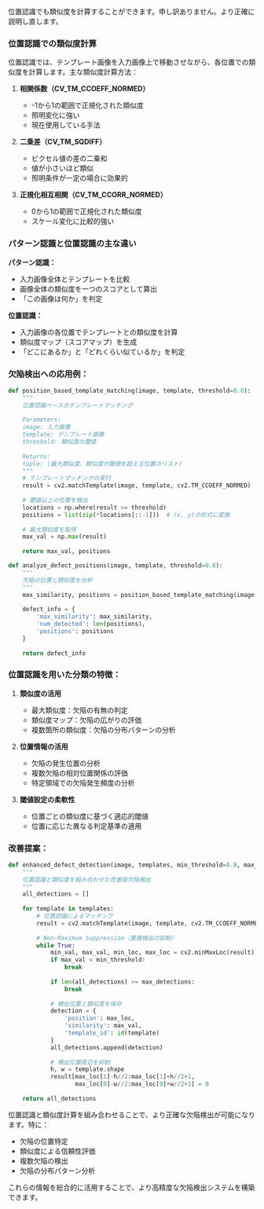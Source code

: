 位置認識でも類似度を計算することができます。申し訳ありません。より正確に説明し直します。

### 位置認識での類似度計算

位置認識では、テンプレート画像を入力画像上で移動させながら、各位置での類似度を計算します。主な類似度計算方法：

1. **相関係数（CV_TM_CCOEFF_NORMED）**
   - -1から1の範囲で正規化された類似度
   - 照明変化に強い
   - 現在使用している手法

2. **二乗差（CV_TM_SQDIFF）**
   - ピクセル値の差の二乗和
   - 値が小さいほど類似
   - 照明条件が一定の場合に効果的

3. **正規化相互相関（CV_TM_CCORR_NORMED）**
   - 0から1の範囲で正規化された類似度
   - スケール変化に比較的強い

### パターン認識と位置認識の主な違い

**パターン認識：**
- 入力画像全体とテンプレートを比較
- 画像全体の類似度を一つのスコアとして算出
- 「この画像は何か」を判定

**位置認識：**
- 入力画像の各位置でテンプレートとの類似度を計算
- 類似度マップ（スコアマップ）を生成
- 「どこにあるか」と「どれくらい似ているか」を判定

### 欠陥検出への応用例：

```python
def position_based_template_matching(image, template, threshold=0.8):
    """
    位置認識ベースのテンプレートマッチング
    
    Parameters:
    image: 入力画像
    template: テンプレート画像
    threshold: 類似度の閾値
    
    Returns:
    tuple: (最大類似度、類似度が閾値を超える位置のリスト)
    """
    # テンプレートマッチングの実行
    result = cv2.matchTemplate(image, template, cv2.TM_CCOEFF_NORMED)
    
    # 閾値以上の位置を検出
    locations = np.where(result >= threshold)
    positions = list(zip(*locations[::-1]))  # (x, y)の形式に変換
    
    # 最大類似度を取得
    max_val = np.max(result)
    
    return max_val, positions

def analyze_defect_positions(image, template, threshold=0.8):
    """
    欠陥の位置と類似度を分析
    """
    max_similarity, positions = position_based_template_matching(image, template, threshold)
    
    defect_info = {
        'max_similarity': max_similarity,
        'num_detected': len(positions),
        'positions': positions
    }
    
    return defect_info
```

### 位置認識を用いた分類の特徴：

1. **類似度の活用**
   - 最大類似度：欠陥の有無の判定
   - 類似度マップ：欠陥の広がりの評価
   - 複数箇所の類似度：欠陥の分布パターンの分析

2. **位置情報の活用**
   - 欠陥の発生位置の分析
   - 複数欠陥の相対位置関係の評価
   - 特定領域での欠陥発生頻度の分析

3. **閾値設定の柔軟性**
   - 位置ごとの類似度に基づく適応的閾値
   - 位置に応じた異なる判定基準の適用

### 改善提案：

```python
def enhanced_defect_detection(image, templates, min_threshold=0.8, max_detections=5):
    """
    位置認識と類似度を組み合わせた改善版欠陥検出
    """
    all_detections = []
    
    for template in templates:
        # 位置認識によるマッチング
        result = cv2.matchTemplate(image, template, cv2.TM_CCOEFF_NORMED)
        
        # Non-Maximum Suppression（重複検出の抑制）
        while True:
            min_val, max_val, min_loc, max_loc = cv2.minMaxLoc(result)
            if max_val < min_threshold:
                break
                
            if len(all_detections) >= max_detections:
                break
                
            # 検出位置と類似度を保存
            detection = {
                'position': max_loc,
                'similarity': max_val,
                'template_id': id(template)
            }
            all_detections.append(detection)
            
            # 検出位置周辺を抑制
            h, w = template.shape
            result[max_loc[1]-h//2:max_loc[1]+h//2+1,
                   max_loc[0]-w//2:max_loc[0]+w//2+1] = 0
    
    return all_detections
```

位置認識と類似度計算を組み合わせることで、より正確な欠陥検出が可能になります。特に：
- 欠陥の位置特定
- 類似度による信頼性評価
- 複数欠陥の検出
- 欠陥の分布パターン分析

これらの情報を総合的に活用することで、より高精度な欠陥検出システムを構築できます。
